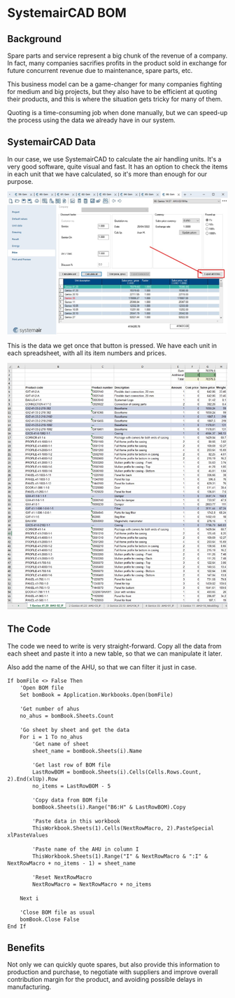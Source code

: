 # SystemairCAD BOM

## Background

Spare parts and service represent a big chunk of the revenue of a company. In fact, many companies sacrifies profits in the product sold in exchange for future concurrent revenue due to maintenance, spare parts, etc.

This business model can be a game-changer for many companies fighting for medium and big projects, but they also have to be efficient at quoting their products, and this is where the situation gets tricky for many of them.

Quoting is a time-consuming job when done manually, but we can speed-up the process using the data we already have in our system.

## SystemairCAD Data

In our case, we use SystemairCAD to calculate the air handling units. It's a very good software, quite visual and fast. It has an option to check the items in each unit that we have calculated, so it's more than enough for our purpose.

![SystemairCAD](https://raw.githubusercontent.com/darroyolpz/SystemairCAD-BOM/master/img/SystemairCAD_Export_BOM.jpg)

This is the data we get once that button is pressed. We have each unit in each spreadsheet, with all its item numbers and prices.

![BOM](https://raw.githubusercontent.com/darroyolpz/SystemairCAD-BOM/master/img/BOM.jpg)

## The Code

The code we need to write is very straight-forward. Copy all the data from each sheet and paste it into a new table, so that we can manipulate it later.

Also add the name of the AHU, so that we can filter it just in case.

```
If bomFile <> False Then
    'Open BOM file
    Set bomBook = Application.Workbooks.Open(bomFile)
    
    'Get number of ahus
    no_ahus = bomBook.Sheets.Count
    
    'Go sheet by sheet and get the data
    For i = 1 To no_ahus
        'Get name of sheet
        sheet_name = bomBook.Sheets(i).Name
    
        'Get last row of BOM file
        LastRowBOM = bomBook.Sheets(i).Cells(Cells.Rows.Count, 2).End(xlUp).Row
        no_items = LastRowBOM - 5
        
        'Copy data from BOM file
        bomBook.Sheets(i).Range("B6:H" & LastRowBOM).Copy
        
        'Paste data in this workbook
        ThisWorkbook.Sheets(1).Cells(NextRowMacro, 2).PasteSpecial xlPasteValues
        
        'Paste name of the AHU in column I
        ThisWorkbook.Sheets(1).Range("I" & NextRowMacro & ":I" & NextRowMacro + no_items - 1) = sheet_name
        
        'Reset NextRowMacro
        NextRowMacro = NextRowMacro + no_items
        
    Next i
    
    'Close BOM file as usual
    bomBook.Close False
End If
```

## Benefits

Not only we can quickly quote spares, but also provide this information to production and purchase, to negotiate with suppliers and improve overall contribution margin for the product, and avoiding possible delays in manufacturing.